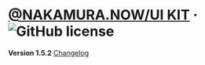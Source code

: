 # [@NAKAMURA.NOW/UI KIT](https://reactjs.org/) &middot; ![GitHub license](https://img.shields.io/badge/license-MIT-blue.svg)
**Version 1.5.2** [Changelog](CHANGELOG.md)
